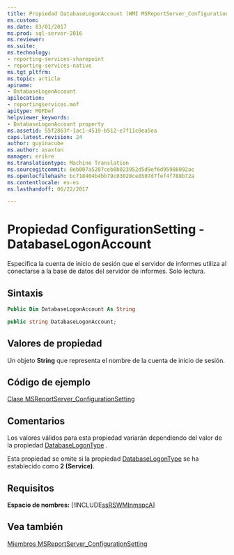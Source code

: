 ```yaml
---
title: Propiedad DatabaseLogonAccount (WMI MSReportServer_ConfigurationSetting) | Documentos de Microsoft
ms.custom: 
ms.date: 03/01/2017
ms.prod: sql-server-2016
ms.reviewer: 
ms.suite: 
ms.technology:
- reporting-services-sharepoint
- reporting-services-native
ms.tgt_pltfrm: 
ms.topic: article
apiname:
- DatabaseLogonAccount
apilocation:
- reportingservices.mof
apitype: MOFDef
helpviewer_keywords:
- DatabaseLogonAccount property
ms.assetid: 55f2863f-1ac1-4519-b512-e7f11c0ea5ea
caps.latest.revision: 24
author: guyinacube
ms.author: asaxton
manager: erikre
ms.translationtype: Machine Translation
ms.sourcegitcommit: 0eb007a5207ceb0b023952d5d9ef6d95986092ac
ms.openlocfilehash: bc718404b4bb79c03028ce8507d7fef4f788b72a
ms.contentlocale: es-es
ms.lasthandoff: 06/22/2017

---
```

# <a name="configurationsetting-property---databaselogonaccount"></a>Propiedad ConfigurationSetting - DatabaseLogonAccount
  Especifica la cuenta de inicio de sesión que el servidor de informes utiliza al conectarse a la base de datos del servidor de informes. Solo lectura.  
  
## <a name="syntax"></a>Sintaxis  
  
```vb  
Public Dim DatabaseLogonAccount As String  
```  
  
```csharp  
public string DatabaseLogonAccount;  
```  
  
## <a name="property-values"></a>Valores de propiedad  
 Un objeto **String** que representa el nombre de la cuenta de inicio de sesión.  
  
## <a name="example-code"></a>Código de ejemplo  
 [Clase MSReportServer_ConfigurationSetting](../../reporting-services/wmi-provider-library-reference/msreportserver-configurationsetting-class.md)  
  
## <a name="remarks"></a>Comentarios  
 Los valores válidos para esta propiedad variarán dependiendo del valor de la propiedad [DatabaseLogonType](../../reporting-services/wmi-provider-library-reference/configurationsetting-property-databaselogontype.md) .  
  
 Esta propiedad se omite si la propiedad [DatabaseLogonType](../../reporting-services/wmi-provider-library-reference/configurationsetting-property-databaselogontype.md) se ha establecido como **2 (Service)**.  
  
## <a name="requirements"></a>Requisitos  
 **Espacio de nombres:** [!INCLUDE[ssRSWMInmspcA](../../includes/ssrswminmspca-md.md)]  
  
## <a name="see-also"></a>Vea también  
 [Miembros MSReportServer_ConfigurationSetting](../../reporting-services/wmi-provider-library-reference/msreportserver-configurationsetting-members.md)  
  
  
